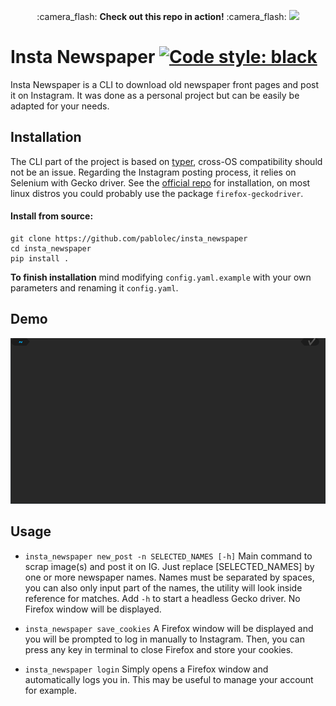 <p align="center">
    :camera_flash: <b>Check out this repo in action!</b> :camera_flash:
    <img src="docs/assets/instagram_nametag_550px.png">
</p>

# Insta Newspaper [![Code style: black](https://img.shields.io/badge/code%20style-black-000000.svg)](https://github.com/psf/black)

Insta Newspaper is a CLI to download old newspaper front pages and post it on Instagram.
It was done as a personal project but can be easily be adapted for your needs.

## Installation

The CLI part of the project is based on [typer](https://github.com/tiangolo/typer "typer"), cross-OS compatibility should not be an issue.
Regarding the Instagram posting process, it relies on Selenium with Gecko driver. See the [official repo](https://github.com/mozilla/geckodriver "geckodriver repository") for installation, on most linux distros you could probably use the package `firefox-geckodriver`.

#### Install from source:

```
git clone https://github.com/pablolec/insta_newspaper
cd insta_newspaper
pip install .
```

**To finish installation** mind modifying `config.yaml.example` with your own parameters and renaming it `config.yaml`.

## Demo

<p align="center">
    <img src="docs/assets/demo.gif">
</p>

## Usage

- `insta_newspaper new_post -n SELECTED_NAMES [-h]`
  Main command to scrap image(s) and post it on IG. Just replace [SELECTED_NAMES] by one or more newspaper names. Names must be separated by spaces, you can also only input part of the names, the utility will look inside reference for matches.
  Add `-h` to start a headless Gecko driver. No Firefox window will be displayed.

- `insta_newspaper save_cookies`
  A Firefox window will be displayed and you will be prompted to log in manually to Instagram. Then, you can press any key in terminal to close Firefox and store your cookies.

- `insta_newspaper login`
  Simply opens a Firefox window and automatically logs you in. This may be useful to manage your account for example.
